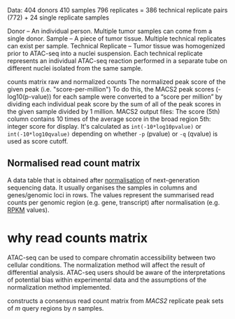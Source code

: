 Data:
404 donors
410 samples
796 replicates = 386 technical replicate pairs (772) + 24 single replicate samples 

Donor – An individual person. Multiple tumor samples can come from a single donor.
Sample – A piece of tumor tissue. Multiple technical replicates can exist per sample.
Technical Replicate – Tumor tissue was homogenized prior to ATAC-seq into a nuclei suspension. Each technical replicate represents an individual ATAC-seq reaction performed in a separate tube on different nuclei isolated from the same sample.

counts matrix
raw and normalized counts
The normalized peak score of the given peak (i.e. "score-per-million")
To do this, the MACS2 peak scores (-log10(p-value)) for each sample were converted to a “score per million” by dividing each individual peak score by the sum of all of the peak scores in the given sample divided by 1 million. 
MACS2 output files:
The score (5th) column contains 10 times of the average score in the broad region
5th: integer score for display. It's calculated as `int(-10*log10pvalue)` or `int(-10*log10qvalue)` depending on whether `-p` (pvalue) or `-q` (qvalue) is used as score cutoff.

## Normalised read count matrix

A data table that is obtained after  [normalisation](https://www.ebi.ac.uk/training/online/glossary/normalisation)  of next-generation sequencing data. It usually organises the samples in columns and genes/genomic loci in rows. The values represent the summarised read counts per genomic region (e.g. gene, transcript) after normalisation (e.g.  [RPKM](https://www.ebi.ac.uk/training/online/glossary/rpkm)  values).

# why read counts matrix
ATAC-seq can be used to compare chromatin accessibility between two cellular conditions.
The normalization method will affect the result of differential analysis.
ATAC-seq users should be aware of the interpretations of potential bias within experimental data and the assumptions of the normalization method implemented.

constructs a consensus read count matrix from _MACS2_ replicate peak sets of _m_ query regions by _n_ samples.


<!--stackedit_data:
eyJoaXN0b3J5IjpbLTE1NTE2NzA4OTYsNzIwMjkwNzg2LC0xMj
ExMDk2MjQsLTE4MDE5NTMxMDcsMTY1OTM2ODkyNSwtMTQzNjIz
NzcyNCwyMTAwOTkyNzEsMzQyNDM4NjQwLC0yMDc0NzA4MjAxLC
0xNjU3OTE4ODU4LC01NTYzOTc5NzIsLTE0ODI1NTY4MDQsLTk2
MjE0NDM3MiwxMjI2OTM0MTMwLC0xNjE1Mjc4ODA0LC0xNTk2OT
ExMTUxLDExNDE2Njc0MTAsNDQyODQ3MDQwLC0xODYyNTQ3NTE0
XX0=
-->